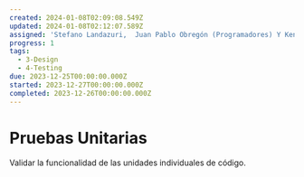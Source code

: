 ```yaml
---
created: 2024-01-08T02:09:08.549Z
updated: 2024-01-08T02:12:07.589Z
assigned: 'Stefano Landazuri,  Juan Pablo Obregón (Programadores) Y Kenny Pinchao (Tester)'
progress: 1
tags:
  - 3-Design
  - 4-Testing
due: 2023-12-25T00:00:00.000Z
started: 2023-12-27T00:00:00.000Z
completed: 2023-12-26T00:00:00.000Z
---
```


# Pruebas Unitarias

Validar la funcionalidad de las unidades individuales de código.
